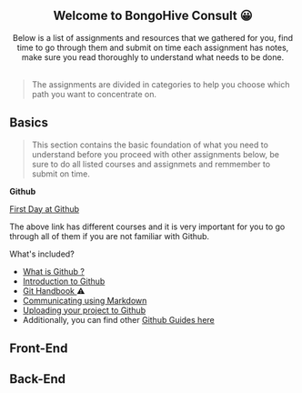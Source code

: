 
<h2 align="center"> ️Welcome to BongoHive Consult 😀</h2>

<div align="center">
Below is a list of assignments and resources that we gathered for you, find time to go through them and submit on time
each assignment has notes, make sure you read thoroughly to understand what needs to be done.
 <br>
 <br>  
</div>  

> The assignments are divided in categories to help you choose which path you want to concentrate on.

## Basics
> This section contains the basic foundation of what you need to understand before you proceed with other assignments below, 
be sure to do all listed courses and assignmets and remmember to submit on time.

**Github**  

[First Day at Github](https://lab.github.com/githubtraining/paths/first-day-on-github)  

The above link has different courses and it is very important for you to go through all of them if you are not familiar with Github.

What's included? 
- [What is Github ?](https://youtu.be/w3jLJU7DT5E)
- [Introduction to Github](https://lab.github.com/githubtraining/introduction-to-github)
- [Git Handbook ](https://guides.github.com/introduction/git-handbook/) ⚠️
- [Communicating using Markdown](https://lab.github.com/githubtraining/communicating-using-markdown)
- [Uploading your project to Github](https://lab.github.com/githubtraining/uploading-your-project-to-github)
- Additionally, you can find other [Github Guides here](https://guides.github.com/)


## Front-End  




## Back-End








